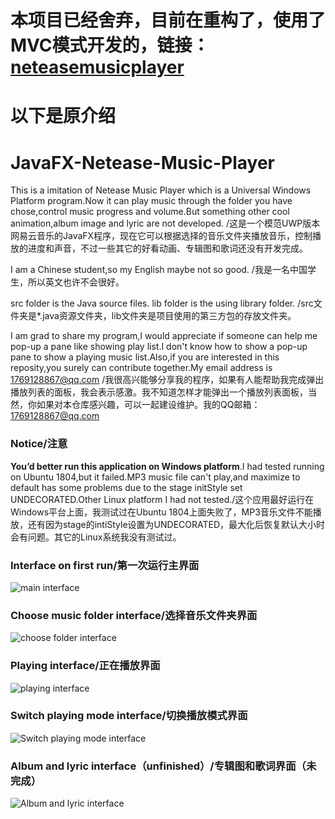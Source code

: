 # 本项目已经舍弃，目前在重构了，使用了MVC模式开发的，链接：[neteasemusicplayer](https://github.com/quanbisen/neteasemusicplayer)
# 以下是原介绍
# JavaFX-Netease-Music-Player
This is a imitation of Netease Music Player which is a Universal Windows Platform program.Now it can play music through the folder you have chose,control music progress and volume.But something other cool animation,album image and lyric are not developed.
/这是一个模范UWP版本网易云音乐的JavaFX程序，现在它可以根据选择的音乐文件夹播放音乐，控制播放的进度和声音，不过一些其它的好看动画、专辑图和歌词还没有开发完成。

I am a Chinese student,so my English maybe not so good.
/我是一名中国学生，所以英文也许不会很好。

src folder is the Java source files. lib folder is the using library folder.
/src文件夹是*.java资源文件夹，lib文件夹是项目使用的第三方包的存放文件夹。

I am grad to share my program,I would appreciate if someone can help me pop-up a pane like showing play list.I don't know how to show a pop-up pane to show a playing music list.Also,if you are interested in this reposity,you surely can contribute together.My email address is 1769128867@qq.com
/我很高兴能够分享我的程序，如果有人能帮助我完成弹出播放列表的面板，我会表示感激。我不知道怎样才能弹出一个播放列表面板，当然，你如果对本仓库感兴趣，可以一起建设维护。我的QQ邮箱：1769128867@qq.com

### Notice/注意
**You’d better run this application on Windows platform**.I had tested running on Ubuntu 1804,but it failed.MP3 music file can't play,and maximize to default has some problems due to the stage initStyle set UNDECORATED.Other Linux platform I had not tested./这个应用最好运行在Windows平台上面，我测试过在Ubuntu 1804上面失败了，MP3音乐文件不能播放，还有因为stage的intiStyle设置为UNDECORATED，最大化后恢复默认大小时会有问题。其它的Linux系统我没有测试过。
### Interface on first run/第一次运行主界面
![main interface](https://github.com/quanbisen/JavaFX-Netease-Music-Player/blob/master/WikiImage/first.png)
### Choose music folder interface/选择音乐文件夹界面
![choose folder interface](https://github.com/quanbisen/JavaFX-Netease-Music-Player/blob/master/WikiImage/second.png)
### Playing interface/正在播放界面
![playing interface](https://github.com/quanbisen/JavaFX-Netease-Music-Player/blob/master/WikiImage/third.png)
### Switch playing mode interface/切换播放模式界面
![Switch playing mode interface](https://github.com/quanbisen/JavaFX-Netease-Music-Player/blob/master/WikiImage/fourth.png)
### Album and lyric interface（unfinished）/专辑图和歌词界面（未完成）
![Album and lyric interface](https://github.com/quanbisen/JavaFX-Netease-Music-Player/blob/master/WikiImage/fifth.png)
